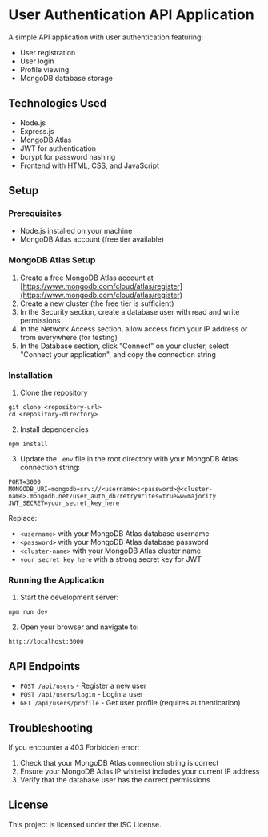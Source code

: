 # User Authentication API Application

A simple API application with user authentication featuring:
- User registration
- User login
- Profile viewing
- MongoDB database storage

## Technologies Used
- Node.js
- Express.js
- MongoDB Atlas
- JWT for authentication
- bcrypt for password hashing
- Frontend with HTML, CSS, and JavaScript

## Setup

### Prerequisites
- Node.js installed on your machine
- MongoDB Atlas account (free tier available)

### MongoDB Atlas Setup
1. Create a free MongoDB Atlas account at [https://www.mongodb.com/cloud/atlas/register](https://www.mongodb.com/cloud/atlas/register)
2. Create a new cluster (the free tier is sufficient)
3. In the Security section, create a database user with read and write permissions
4. In the Network Access section, allow access from your IP address or from everywhere (for testing)
5. In the Database section, click "Connect" on your cluster, select "Connect your application", and copy the connection string

### Installation

1. Clone the repository
```
git clone <repository-url>
cd <repository-directory>
```

2. Install dependencies
```
npm install
```

3. Update the `.env` file in the root directory with your MongoDB Atlas connection string:
```
PORT=3000
MONGODB_URI=mongodb+srv://<username>:<password>@<cluster-name>.mongodb.net/user_auth_db?retryWrites=true&w=majority
JWT_SECRET=your_secret_key_here
```

Replace:
- `<username>` with your MongoDB Atlas database username
- `<password>` with your MongoDB Atlas database password
- `<cluster-name>` with your MongoDB Atlas cluster name
- `your_secret_key_here` with a strong secret key for JWT

### Running the Application

1. Start the development server:
```
npm run dev
```

2. Open your browser and navigate to:
```
http://localhost:3000
```

## API Endpoints

- `POST /api/users` - Register a new user
- `POST /api/users/login` - Login a user
- `GET /api/users/profile` - Get user profile (requires authentication)

## Troubleshooting

If you encounter a 403 Forbidden error:
1. Check that your MongoDB Atlas connection string is correct
2. Ensure your MongoDB Atlas IP whitelist includes your current IP address
3. Verify that the database user has the correct permissions

## License

This project is licensed under the ISC License. 